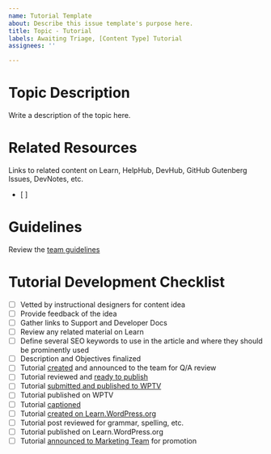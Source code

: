 ```yaml
---
name: Tutorial Template
about: Describe this issue template's purpose here.
title: Topic - Tutorial
labels: Awaiting Triage, [Content Type] Tutorial
assignees: ''

---
```


# Topic Description
Write a description of the topic here.

# Related Resources
Links to related content on Learn, HelpHub, DevHub, GitHub Gutenberg Issues, DevNotes, etc.
- [ ]

# Guidelines
Review the [team guidelines](https://make.wordpress.org/training/handbook/guidelines/)

# Tutorial Development Checklist

- [ ] Vetted by instructional designers for content idea
- [ ] Provide feedback of the idea
- [ ] Gather links to Support and Developer Docs
- [ ] Review any related material on Learn
- [ ] Define several SEO keywords to use in the article and where they should be prominently used
- [ ] Description and Objectives finalized
- [ ] Tutorial [created](https://make.wordpress.org/training/handbook/tutorials/creating-a-tutorial) and announced to the team for Q/A review
- [ ] Tutorial reviewed and [ready to publish](https://make.wordpress.org/training/handbook/tutorials/publishing-a-tutorial)
- [ ] Tutorial [submitted and published to WPTV](https://make.wordpress.org/training/handbook/tutorials/publishing-a-tutorial/#1-submit-your-video-to-wordpress-tv) 
- [ ] Tutorial published on WPTV
- [ ] Tutorial [captioned](https://make.wordpress.org/training/handbook/tutorials/publishing-a-tutorial/#2-generate-subtitles-and-a-transcript-for-your-video) 
- [ ] Tutorial [created on Learn.WordPress.org](https://make.wordpress.org/training/handbook/tutorials/publishing-a-tutorial/#3-create-edit-your-workshop-post)
- [ ] Tutorial post reviewed for grammar, spelling, etc.
- [ ] Tutorial published on Learn.WordPress.org
- [ ] Tutorial [announced to Marketing Team](https://docs.google.com/spreadsheets/d/1rY9gyA0KljjlinPE2B0S2qfsN8Nz24_N_KzqB5CrYZM/edit#gid=469255212) for promotion
